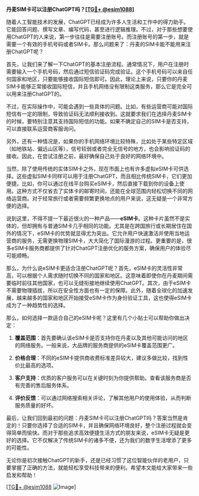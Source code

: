 **丹麦SIM卡可以注册ChatGPT吗？[[TG💪+ @esim1088](https://t.me/s/esim1088)]**

随着人工智能技术的发展，ChatGPT已经成为许多人生活和工作中的得力助手。它能回答问题、撰写文章、编写代码，甚至进行逻辑推理。不过，对于那些想要使用ChatGPT的人来说，第一步往往是需要注册账号。而注册账号的第一步，就是需要一个有效的手机号码或者SIM卡。那么问题来了：丹麦的SIM卡能不能用来注册ChatGPT呢？

首先，让我们来了解一下ChatGPT的基本注册流程。通常情况下，用户在注册时需要输入一个手机号码，然后通过短信验证码完成验证。这个手机号码可以来自任何国家和地区，只要能够接收国际短信即可。因此，理论上来说，只要你的丹麦SIM卡能够正常接收国际短信，并且手机网络没有限制这类服务，那么它是完全可以用来注册ChatGPT的。

不过，在实际操作中，可能会遇到一些具体的问题。比如，有些运营商可能对国际短信有一定的限制，导致验证码无法顺利接收到。这就要求我们在选择丹麦SIM卡的时候，要特别注意其支持国际短信的功能。如果不确定自己的SIM卡是否支持，可以直接联系运营商客服询问。

另外，还有一种情况是，如果你的手机网络环境比较特殊，比如处于某些特定区域（如地铁站、偏远山区等），信号较弱或者完全无信号的地方，也会影响验证码的接收。因此，在尝试注册之前，最好确保自己处于良好的网络环境中。

当然，除了使用传统的实体SIM卡之外，现在市面上也有许多虚拟eSIM卡可供选择。这些虚拟SIM卡同样可以用于注册ChatGPT，而且相比传统SIM卡，它们更加便捷。比如，你可以通过在线平台购买eSIM卡，然后直接下载到你的设备上使用。这种方式不仅省去了实体卡的邮寄时间，还能在全球范围内轻松切换不同的网络运营商。对于经常旅行或者需要频繁更换地点的用户来说，这无疑是一个非常方便的选择。

说到这里，不得不提一下最近很火的一种产品——**eSIM卡**。这种卡片虽然不是实体的，但却拥有与普通SIM卡几乎相同的功能。尤其是在跨国旅行或长期居住在国外的情况下，eSIM卡的优势就显得尤为突出。它允许用户快速激活并使用当地运营商的服务，无需更换物理SIM卡，大大简化了国际漫游的过程。更重要的是，很多eSIM卡服务商都提供了针对ChatGPT注册优化的服务方案，确保用户的体验尽可能顺畅。

那么，为什么说eSIM卡更适合注册ChatGPT呢？首先，eSIM卡的灵活性非常高，可以根据个人需求随时切换不同的国家和地区。这意味着即使你在丹麦期间需要临时前往其他国家，也可以无缝衔接地继续使用ChatGPT。其次，由于eSIM卡不需要物理插拔，所以在安全性方面也有一定的保障。此外，随着全球化的加速发展，越来越多的国家和地区开始接受eSIM卡作为身份验证工具，这也使得eSIM卡成为了一种趋势性的选择。

那么，如何选择一款适合自己的eSIM卡呢？这里有几个小贴士可以帮助你做出决定：

1. **覆盖范围**：首先要确认该eSIM卡是否支持你在丹麦以及其他可能访问的地区的网络服务。一般来说，大品牌的服务商提供的eSIM卡覆盖范围更广。
   
2. **价格合理**：不同的eSIM卡提供商收费标准差异较大，建议多做比较，找到性价比最高的选项。

3. **客户支持**：优质的客户服务可以在关键时刻为你提供帮助。查看该服务商是否有完善的售后服务体系。

4. **评价反馈**：可以通过网络搜索相关评论，了解其他用户的使用体验，从而判断服务质量的好坏。

最后，让我们回到最初的问题：丹麦SIM卡可以注册ChatGPT吗？答案当然是肯定的！只要你选择了合适的SIM卡，并且确保网络环境良好，整个注册过程就会变得简单而愉快。而对于那些追求高效便捷生活方式的朋友来说，eSIM卡无疑是更好的选择。它不仅解决了传统SIM卡的诸多不便，还为我们的数字生活增添了更多的可能性。

无论你是初次接触ChatGPT的新手，还是已经习惯了这位智能伙伴的老用户，只要掌握了正确的方法，就能轻松享受科技带来的便利。希望本文能给大家带来一些启发和帮助！

[[TG💪+ @esim1088](https://t.me/s/esim1088) ![Image](https://i.postimg.cc/4NQfJmqS/Snipaste-2025-05-13-00-14-12.png)]